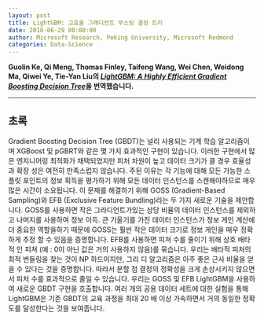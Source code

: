```yaml
---
layout: post
title: LightGBM: 고효율 그래디언트 부스팅 결정 트리
date: 2018-06-29 00:00:00
author: Microsoft Research, Peking University, Microsoft Redmond
categories: Data-Science
---  
```

  
  
**Guolin Ke, Qi Meng, Thomas Finley, Taifeng Wang, Wei Chen, Weidong Ma, Qiwei Ye, Tie-Yan Liu의 [*LightGBM: A Highly Efficient Gradient Boosting
Decision Tree*](https://papers.nips.cc/paper/6907-lightgbm-a-highly-efficient-gradient-boosting-decision-tree.pdf)을 번역했습니다.**
  
  
- - -
  
## 초록
Gradient Boosting Decision Tree (GBDT)는 널리 사용되는 기계 학습 알고리즘이며 XGBoost 및 pGBRT와 같은 몇 가지 효과적인 구현이 있습니다. 이러한 구현에서 많은 엔지니어링 최적화가 채택되었지만 피처 차원이 높고 데이터 크기가 클 경우 효율성과 확장 성은 여전히 ​​만족스럽지 않습니다. 주된 이유는 각 기능에 대해 모든 가능한 스플릿 포인트의 정보 획득을 평가하기 위해 모든 데이터 인스턴스를 스캔해야하므로 매우 많은 시간이 소요됩니다. 이 문제를 해결하기 위해 GOSS (Gradient-Based Sampling)와 EFB (Exclusive Feature Bundling)라는 두 가지 새로운 기술을 제안합니다. GOSS를 사용하면 작은 그라디언트가있는 상당 비율의 데이터 인스턴스를 제외하고 나머지를 사용하여
정보 이득. 큰 기울기를 가진 데이터 인스턴스가 정보 게인 계산에 더 중요한 역할을하기 때문에 GOSS는 훨씬 작은 데이터 크기로 정보 게인을 매우 정확하게 추정 할 수 있음을 증명합니다. EFB를 사용하면 피쳐 수를 줄이기 위해 상호 배타적 인 피쳐 (예 : 0이 아닌 값은 거의 사용하지 않음)를 묶습니다. 우리는 배타적 피처의 최적 번들링을 찾는 것이 NP 하드이지만, 그리 디 알고리즘은 아주 좋은 근사 비율을 얻을 수 있다는 것을 증명합니다. 따라서 분할 점 결정의 정확성을 크게 손상시키지 않으면 서 피처 수를 효과적으로 줄일 수 있습니다. 우리는 GOSS 및 EFB LightGBM을 사용하여 새로운 GBDT 구현을 호출합니다. 여러 개의 공용 데이터 세트에 대한 실험을 통해 LightGBM은 기존 GBDT의 교육 과정을 최대 20 배 이상 가속하면서 거의 동일한 정확도를 달성한다는 것을 보여줍니다.
